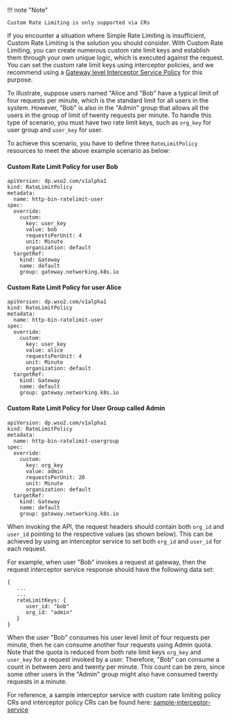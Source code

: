 
!!! note "Note"
    
    Custom Rate Limiting is only supported via CRs

If you encounter a situation where Simple Rate Limiting is insufficient, Custom Rate Limiting is the solution you should consider. With Custom Rate Limiting, you can create numerous custom rate limit keys and establish them through your own unique logic, which is executed against the request. You can set the custom rate limit keys using interceptor policies, and we recommend using a [Gateway level Interceptor Service Policy](../../create-and-attach-api-policies/interceptors/interceptors-via-crs/#configuring-gateway-level-interceptors) for this purpose.

To illustrate, suppose users named "Alice and "Bob" have a typical limit of four requests per minute, which is the standard limit for all users in the system. However, "Bob" is also in the "Admin" group that allows all the users in the group of limit of twenty requests per minute. To handle this type of scenario, you must have two rate limit keys, such as `org_key` for user group and `user_key` for user. 

To achieve this scenario, you have to define three `RateLimitPolicy` resources to meet the above example scenario as below:

#### Custom Rate Limit Policy for user Bob
```
apiVersion: dp.wso2.com/v1alpha1
kind: RateLimitPolicy
metadata:
  name: http-bin-ratelimit-user
spec:
  override:
    custom:
      key: user_key
      value: bob
      requestsPerUnit: 4
      unit: Minute
      organization: default
  targetRef:
    kind: Gateway
    name: default
    group: gateway.networking.k8s.io
```

#### Custom Rate Limit Policy for user Alice
```
apiVersion: dp.wso2.com/v1alpha1
kind: RateLimitPolicy
metadata:
  name: http-bin-ratelimit-user
spec:
  override:
    custom:
      key: user_key
      value: alice
      requestsPerUnit: 4
      unit: Minute
      organization: default
  targetRef:
    kind: Gateway
    name: default
    group: gateway.networking.k8s.io
```

#### Custom Rate Limit Policy for User Group called Admin
```
apiVersion: dp.wso2.com/v1alpha1
kind: RateLimitPolicy
metadata:
  name: http-bin-ratelimit-usergroup
spec:
  override:
    custom:
      key: org_key
      value: admin
      requestsPerUnit: 20
      unit: Minute
      organization: default
  targetRef:
    kind: Gateway
    name: default
    group: gateway.networking.k8s.io
```

When invoking the API, the request headers should contain both `org_id` and `user_id` pointing to the respective values (as shown below). This can be achieved by using an interceptor service to set both `org_id` and `user_id` for each request.

For example, when user "Bob" invokes a request at gateway, then the request interceptor service response should have the following data set:
```
{
   ...
   ...
   rateLimitKeys: {
      user_id: "bob"
      org_id: "admin"
   }
}
```

When the user "Bob" consumes his user level limit of four requests per minute, then he can consume another four requests using Admin quota. Note that the quota is reduced from both rate limit keys `org_key` and `user_key` for a request invoked by a user. Therefore, "Bob" can consume a count in between zero and twenty per minute. This count can be zero, since some other users in the "Admin" group might also have consumed twenty requests in a minute.

For reference, a sample interceptor service with custom rate limiting policy CRs and interceptor policy CRs can be found here: [sample-interceptor-service](https://github.com/wso2/apk/tree/main/samples/custom-ratelimit-interceptor-service)
